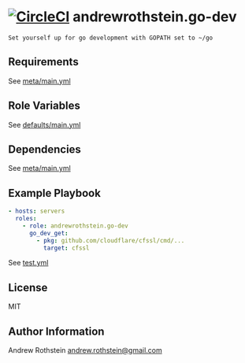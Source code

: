 [![CircleCI](https://circleci.com/gh/andrewrothstein/ansible-go-dev.svg?style=svg)](https://circleci.com/gh/andrewrothstein/ansible-go-dev)
andrewrothstein.go-dev
=========

```
Set yourself up for go development with GOPATH set to ~/go
```

Requirements
------------

See [meta/main.yml](meta/main.yml)

Role Variables
--------------

See [defaults/main.yml](defaults/main.yml)

Dependencies
------------

See [meta/main.yml](meta/main.yml)

Example Playbook
----------------

```yml
- hosts: servers
  roles:
    - role: andrewrothstein.go-dev
	  go_dev_get:
	    - pkg: github.com/cloudflare/cfssl/cmd/...
		  target: cfssl
```

See [test.yml](test.yml)

License
-------

MIT

Author Information
------------------

Andrew Rothstein <andrew.rothstein@gmail.com>
